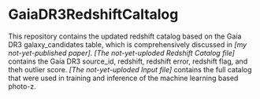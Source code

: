 # GaiaDR3RedshiftCaltalog

This repository contains the updated redshift catalog based on the Gaia DR3 galaxy\_candidates table, which is comprehensively discussed in *[my not-yet-published paper]*.
*[The not-yet-uploded Redshift Catalog file]* contains the Gaia DR3 source\_id, redshift, redshift error, redshift flag, and theh outlier score.
*[The not-yet-uploded Input file]* contains the full catalog that were used in training and inference of the machine learning based photo-z.
